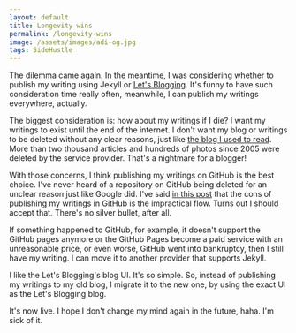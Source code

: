 ```yaml
---
layout: default
title: Longevity wins
permalink: /longevity-wins
image: /assets/images/adi-og.jpg
tags: SideHustle
---
```


The dilemma came again. In the meantime, I was considering whether to publish my writing using Jekyll or [Let's Blogging](https://letsblogging.xyz). It's funny to have such consideration time really often, meanwhile, I can publish my writings everywhere, actually.

The biggest consideration is: how about my writings if I die? I want my writings to exist until the end of the internet. I don't want my blog or writings to be deleted without any clear reasons, just like [the blog I used to read](https://amahurek.blogspot.com/2019/07/blog-hurek-dihapus-apa-salahku.html). More than two thousand articles and hundreds of photos since 2005 were deleted by the service provider. That's a nightmare for a blogger!

With those concerns, I think publishing my writings on GitHub is the best choice. I've never heard of a repository on GitHub being deleted for an unclear reason just like Google did. I've said [in this post](/i-really-like-making-apps) that the cons of publishing my writings in GitHub is the impractical flow. Turns out I should accept that. There's no silver bullet, after all.

If something happened to GitHub, for example, it doesn't support the GitHub pages anymore or the GitHub Pages become a paid service with an unreasonable price, or even worse, GitHub went into bankruptcy, then I still have my writing. I can move it to another provider that supports Jekyll.

I like the Let's Blogging's blog UI. It's so simple. So, instead of publishing my writings to my old blog, I migrate it to the new one, by using the exact UI as the Let's Blogging blog.

It's now live. I hope I don't change my mind again in the future, haha. I'm sick of it.
